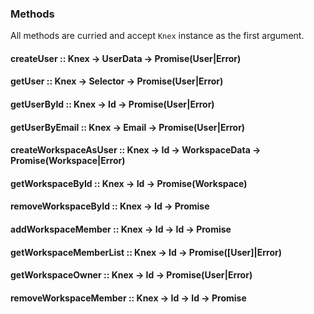 ### Methods

All methods are curried and accept `Knex` instance as the first argument.

#### createUser :: Knex -> UserData -> Promise(User|Error)

#### getUser :: Knex -> Selector -> Promise(User|Error)

#### getUserById :: Knex -> Id -> Promise(User|Error)

#### getUserByEmail :: Knex -> Email -> Promise(User|Error)


#### createWorkspaceAsUser :: Knex -> Id -> WorkspaceData -> Promise(Workspace|Error)

#### getWorkspaceById :: Knex -> Id -> Promise(Workspace)

#### removeWorkspaceById :: Knex -> Id -> Promise


#### addWorkspaceMember :: Knex -> Id -> Id -> Promise

#### getWorkspaceMemberList :: Knex -> Id -> Promise([User]|Error)

#### getWorkspaceOwner :: Knex -> Id -> Promise(User|Error)

#### removeWorkspaceMember :: Knex -> Id -> Id -> Promise

